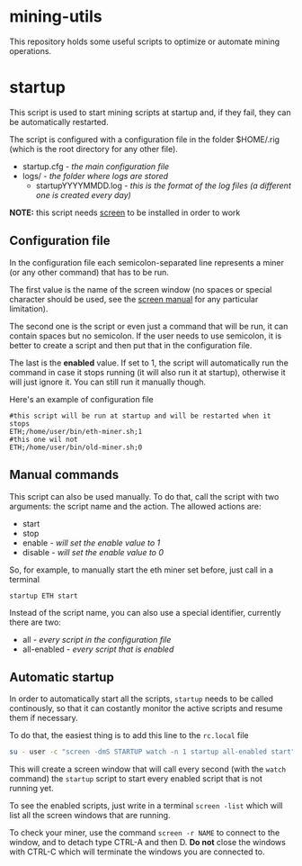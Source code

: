 # mining-utils
This repository holds some useful scripts to optimize or automate mining operations.

# startup
This script is used to start mining scripts at startup and, if they fail, they can be automatically restarted.

The script is configured with a configuration file in the folder $HOME/.rig (which is the root directory for any other file).
* startup.cfg - *the main configuration file*
* logs/ - *the folder where logs are stored*
  * startupYYYYMMDD.log - *this is the format of the log files (a different one is created every day)*

**NOTE:** this script needs [screen](https://www.gnu.org/software/screen/) to be installed in order to work

## Configuration file

In the configuration file each semicolon-separated line represents a miner (or any other command) that has to be run.

The first value is the name of the screen window (no spaces or special character should be used, see the [screen manual](https://www.gnu.org/software/screen/manual/screen.html) for any particular limitation).

The second one is the script or even just a command that will be run, it can contain spaces but no semicolon. If the user needs to use semicolon, it is better to create a script and then put that in the configuration file.

The last is the **enabled** value. If set to 1, the script will automatically run the command in case it stops running (it will also run it at startup), otherwise it will just ignore it. You can still run it manually though.

Here's an example of configuration file

    #this script will be run at startup and will be restarted when it stops
    ETH;/home/user/bin/eth-miner.sh;1
    #this one wil not
    ETH;/home/user/bin/old-miner.sh;0

## Manual commands

This script can also be used manually. To do that, call the script with two arguments: the script name and the action. The allowed actions are:
* start
* stop
* enable - *will set the enable value to 1*
* disable - *will set the enable value to 0*

So, for example, to manually start the eth miner set before, just call in a terminal

    startup ETH start

Instead of the script name, you can also use a special identifier, currently there are two:
* all - *every script in the configuration file*
* all-enabled - *every script that is enabled*

## Automatic startup

In order to automatically start all the scripts, `startup` needs to be called continously, so that it can costantly monitor the active scripts and resume them if necessary.

To do that, the easiest thing is to add this line to the `rc.local` file

```sh
su - user -c "screen -dmS STARTUP watch -n 1 startup all-enabled start"
```

This will create a screen window that will call every second (with the `watch` command) the `startup` script to start every enabled script that is not running yet.

To see the enabled scripts, just write in a terminal `screen -list` which will list all the screen windows that are running.

To check your miner, use the command `screen -r NAME` to connect to the window, and to detach type CTRL-A and then D. **Do not** close the windows with CTRL-C which will terminate the windows you are connected to.
